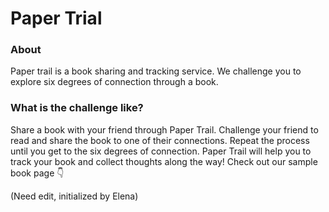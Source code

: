 # Paper Trial

### About
Paper trail is a book sharing and tracking service. We challenge you to explore six degrees of connection through a book. 

### What is the challenge like?
Share a book with your friend through Paper Trail. 
Challenge your friend to read and share the book to one of their connections. Repeat the process until you get to the six degrees of connection. Paper Trail will help you to track your book and collect thoughts along the way! Check out our sample book page 👇

(Need edit, initialized by Elena)
